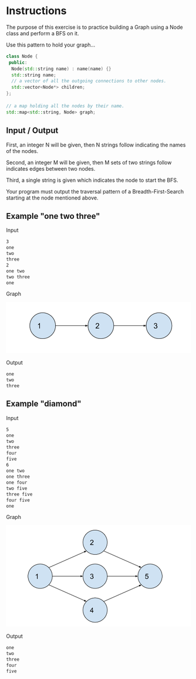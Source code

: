 # Instructions  

The purpose of this exercise is to practice building a Graph using a Node class and perform a BFS on it.

Use this pattern to hold your graph...

```c++
class Node {
 public:
  Node(std::string name) : name(name) {}
  std::string name;
  // a vector of all the outgoing connections to other nodes.
  std::vector<Node*> children;
};

// a map holding all the nodes by their name.
std::map<std::string, Node> graph;
```

## Input / Output

First, an integer N will be given, then N strings follow indicating the names of the nodes.

Second, an integer M will be given, then M sets of two strings follow indicates edges between two nodes.

Third, a single string is given which indicates the node to start the BFS.

Your program must output the traversal pattern of a Breadth-First-Search starting at the node mentioned above.

## Example "one two three"

Input
```
3
one
two
three
2
one two
two three
one
```

Graph

![one-two-three](assets/one_two_three.svg)

Output
```
one
two
three
```

## Example "diamond"

Input
```
5
one
two
three
four
five
6
one two
one three
one four
two five
three five
four five
one
```

Graph

![diamond](assets/diamond.svg)


Output
```
one
two
three
four
five
```